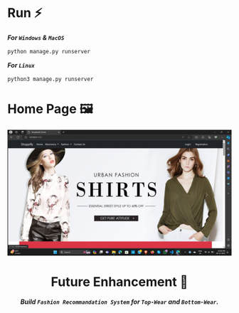 # Run ⚡

***For `Windows` & `MacOS`*** 
``` bash
python manage.py runserver
```
***For `Linux`*** 
``` bash
python3 manage.py runserver
```

# Home Page 🖼️
<div align=center>
<img src="https://github.com/radadiavasu/shoppifly/blob/master/media/productimg/homepage.jpg">


# Future Enhancement 🧠
***Build `Fashion Recommandation System` for `Top-Wear` and `Bottom-Wear`.***
